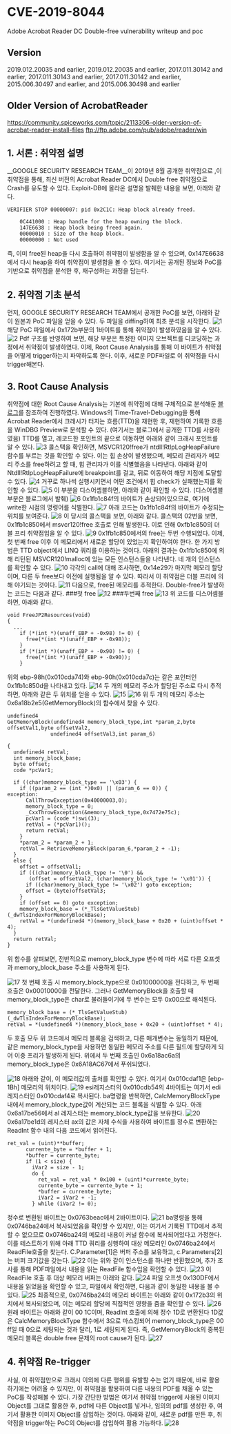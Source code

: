 # CVE-2019-8044
Adobe Acrobat Reader DC Double-free vulnerability writeup and poc 

## Version
2019.012.20035 and earlier, 2019.012.20035 and earlier, 2017.011.30142 and earlier, 2017.011.30143 and earlier, 2017.011.30142 and earlier, 2015.006.30497 and earlier, and 2015.006.30498 and earlier

## Older Version of AcrobatReader
https://community.spiceworks.com/topic/2113306-older-version-of-acrobat-reader-install-files ftp://ftp.adobe.com/pub/adobe/reader/win


## 1. 서론 : 취약점 설명
__GOOGLE SECURITY RESEARCH TEAM__이 2019년 8월 공개한 취약점으로 ,이 취약점을 통해, 최신 버전의 Acrobat Reader DC에서 Double free 취약점으로 Crash를 유도할 수 있다. Exploit-DB에 올라온 설명을 발췌한 내용을 보면, 아래와 같다. 

```
VERIFIER STOP 00000007: pid 0x2C1C: Heap block already freed. 

	0C441000 : Heap handle for the heap owning the block.
	147E6638 : Heap block being freed again.
	00000010 : Size of the heap block.
	00000000 : Not used

```

즉, 이미 free된 heap을 다시 호출하여 취약점이 발생함을 알 수 있으며, 0x147E6638에서 다시 heap을 하여 취약점이 발생함을 볼 수 있다. 여기서는 공개된 정보와 PoC를 기반으로 취약점을 분석한 후, 재구성하는 과정을 담는다.

## 2. 취약점 기초 분석
먼저, GOOGLE SECURITY RESEARCH TEAM에서 공개한 PoC를 보면, 아래와 같이 원본과 PoC 파일을 얻을 수 있다. 두 파일을 diffing하여 최초 분석을 시작한다. 
![1](https://github.com/develacker/dayone/tree/master/windows/PDF_Reader/CVE-2019-8044/images/1.png?raw=true)
해당 PoC 파일에서 0x172b부분의 1바이트를 통해 취약점이 발생하였음을 알 수 있다. 
![2](https://github.com/develacker/dayone/tree/master/windows/PDF_Reader/CVE-2019-8044/images/2.png?raw=true)
Pdf 구조를 반영하여 보면, 해당 부분은 특정한 이미지 오브젝트를 디코딩하는 과정에서 취약점이 발생하였다. 이제, Root Cause Analysis를 통해 이 바이트가 취약점을 어떻게 trigger하는지 파악하도록 한다. 이후, 새로운 PDF파일로 이 취약점을 다시 trigger해본다. 

## 3. Root Cause Analysis

취약점에 대한 Root Cause Analysis는 기본에 취약점에 대해 구체적으로 분석해둔 [블로그](https://darungrim.com/research/2019-10-10-vulnerability-root-cause-analysis-with-time-travel-debugging.html)를 참조하여 진행하였다. Windows의 Time-Travel-Debugging을 통해 Acrobat Reader에서 크래시가 터지는 흐름(TTD)을 재현한 후, 재현하여 기록한 흐름을 WinDBG Preview로 분석할 수 있다. (여기서는 블로그에서 공개한 TTD를 사용하였음)
TTD를 열고, 레코드한 포인트의 끝으로 이동하면 아래와 같이 크래시 포인트를 알 수 있다.
![3](https://github.com/develacker/dayone/tree/master/windows/PDF_Reader/CVE-2019-8044/images/3.png?raw=true)
콜스택을 확인하면, MSVCR120!free가 ntdll!RtlpLogHeapFailure 함수를 부르는 것을 확인할 수 있다. 이는 힙 손상이 발생했으며, 메모리 관리자가 메모리 주소를 free하려고 할 때, 힙 관리자가 이를 식별했음을 나타낸다. 아래와 같이 Ntdll!RtlpLogHeapFailure에 breakpoint를 걸고, 뒤로 이동하여 해당 지점에 도달할 수 있다. 
![4](https://github.com/develacker/dayone/tree/master/windows/PDF_Reader/CVE-2019-8044/images/4.png?raw=true)
거꾸로 하나씩 실행시키면서 어떤 조건에서 힙 check가 실패했는지를 확인할 수 있다.
![5](https://github.com/develacker/dayone/tree/master/windows/PDF_Reader/CVE-2019-8044/images/5.png?raw=true)
이 부분을 디스어셈블하면, 아래와 같이 확인할 수 있다. (디스어셈블 부분은 블로그에서 발췌)
![6](https://github.com/develacker/dayone/tree/master/windows/PDF_Reader/CVE-2019-8044/images/6.png?raw=true)
0x1fb1c84f의 바이트가 손상되어있으므로, 여기에 write한 시점의 명령어를 식별한다. 
![7](https://github.com/develacker/dayone/tree/master/windows/PDF_Reader/CVE-2019-8044/images/7.png?raw=true)
아래 코드는 0x1fb1c84f의 바이트가 수정되는 위치를 보여준다.
![8](https://github.com/develacker/dayone/tree/master/windows/PDF_Reader/CVE-2019-8044/images/8.png?raw=true)
이 당시의 콜스택을 보면, 아래와 같다. 콜스택의 02번을 보면, 0x1fb1c850에서 msvcr120!free 호출로 인해 발생한다. 이로 인해 0xfb1c850의 더블 프리 취약점임을 알 수 있다. 
![9](https://github.com/develacker/dayone/tree/master/windows/PDF_Reader/CVE-2019-8044/images/9.png?raw=true)
0x1fb1c850에서의 free는 두번 수행되었다. 이제, 첫 번째 free 이후 이 메모리에서 새로운 할당이 있었는지 확인하여야 한다. 한 가지 방법은 TTD object에서 LINQ 쿼리를 이용하는 것이다. 
아래의 결과는 0x1fb1c850에 의해 리턴된 MSVCR120!malloc에 있는 모든 인스턴스들을 나타낸다. 네 개의 인스턴스를 확인할 수 있다. 
![10](https://github.com/develacker/dayone/tree/master/windows/PDF_Reader/CVE-2019-8044/images/10.png?raw=true)
각각의 call에 대해 조사하면, 0x14e29가 마지막 메모리 할당이며, 다른 두 free보다 이전에 실행됨을 알 수 있다. 따라서 이 취약점은 더블 프리에 의해 야기되는 것이다. 
![11](https://github.com/develacker/dayone/tree/master/windows/PDF_Reader/CVE-2019-8044/images/11.png?raw=true)
다음으로, free된 메모리를 추적한다. Double-free가 발생하는 코드는 다음과 같다.
###첫 free
![12](https://github.com/develacker/dayone/tree/master/windows/PDF_Reader/CVE-2019-8044/images/12.png?raw=true)
###두번째 free
![13](https://github.com/develacker/dayone/tree/master/windows/PDF_Reader/CVE-2019-8044/images/13.png?raw=true)
위 코드를 디스어셈블하면, 아래와 같다.
```
void FreeJP2Resources(void)
{
  ...
    if (*(int *)(unaff_EBP + -0x98) != 0) {
      free(*(int *)(unaff_EBP + -0x98));
    }
    if (*(int *)(unaff_EBP + -0x90) != 0) {
      free(*(int *)(unaff_EBP + -0x90));
    }

```
위의 ebp-98h(0x010cda74)와 ebp-90h(0x010cda7c)는 같은 포인터인 0x1fb1c850d을 나타내고 있다. 
![14](https://github.com/develacker/dayone/tree/master/windows/PDF_Reader/CVE-2019-8044/images/14.png?raw=true)
두 개의 메모리 주소가 할당된 주소로 다시 추적하면, 아래와 같은 두 위치를 얻을 수 있다. 
![15](https://github.com/develacker/dayone/tree/master/windows/PDF_Reader/CVE-2019-8044/images/15.png?raw=true)
![16](https://github.com/develacker/dayone/tree/master/windows/PDF_Reader/CVE-2019-8044/images/16.png?raw=true)
위 두 개의 메모리 주소는 0x6a18b2e5(GetMemoryBlock)의 함수에서 찾을 수 있다. 
```
undefined4
GetMemoryBlock(undefined4 memory_block_type,int *param_2,byte offsetVal1,byte offsetVal2,
              undefined4 offsetVal3,int param_6)
 
{
  undefined4 retVal;
  int memory_block_base;
  byte offset;
  code *pcVar1;
  
  if ((char)memory_block_type == '\x03') {
    if ((param_2 == (int *)0x0) || (param_6 == 0)) {
exception:
      CallThrowException(0x40000003,0);
      memory_block_type = 0;
      _CxxThrowException(&memory_block_type,0x7472e75c);
      pcVar1 = (code *)swi(3);
      retVal = (*pcVar1)();
      return retVal;
    }
    *param_2 = *param_2 + 1;
    retVal = RetrieveMemoryBlock(param_6,*param_2 + -1);
  }
  else {
    offset = offsetVal1;
    if (((char)memory_block_type != '\0') &&
       (offset = offsetVal2, (char)memory_block_type != '\x01')) {
      if ((char)memory_block_type != '\x02') goto exception;
      offset = (byte)offsetVal3;
    }
    if (offset == 0) goto exception;
    memory_block_base = (*_TlsGetValueStub)(_dwTlsIndexForMemoryBlockBase);
    retVal = *(undefined4 *)(memory_block_base + 0x20 + (uint)offset * 4);
  }
  return retVal;
}

```
위 함수를 살펴보면, 전반적으로 memory_block_type 변수에 따라 서로 다른 오프셋과 memory_block_base 주소를 사용하게 된다. 

![17](https://github.com/develacker/dayone/tree/master/windows/PDF_Reader/CVE-2019-8044/images/17.png?raw=true)
첫 번째 호출 시 memory_block_type으로 0x01000000을 전다하고, 두 번째 호출은 0x00010000을 전달한다. 그러나 GetMemoryBlock을 호출할 때 memory_block_type은 char로 불러들이기에 두 변수는 모두 0x00으로 해석된다.
```
memory_block_base = (*_TlsGetValueStub)(_dwTlsIndexForMemoryBlockBase);
retVal = *(undefined4 *)(memory_block_base + 0x20 + (uint)offset * 4);
```

두 호출 모두 위 코드에서 메모리 블록을 검색하고, 다른 매개변수는 동일하기 때문에, 같은 memory_block_type을 사용하면 동일한 메모리 주소를 다른 필드에 할당하게 되어 이중 프리가 발생하게 된다. 
위에서 두 번째 호출인 0x6a18ac6a의 memory_block_type은 0x6A18AC67에서 푸쉬되었다. 

![18](https://github.com/develacker/dayone/tree/master/windows/PDF_Reader/CVE-2019-8044/images/18.png?raw=true)
아래와 같이, 이 메모리값의 출처를 확인할 수 있다. 여기서 0x010cdaf1은 [ebp-1Bh] 메모리의 위치이다.
![19](https://github.com/develacker/dayone/tree/master/windows/PDF_Reader/CVE-2019-8044/images/19.png?raw=true)
esi레지스터의 0x010cdb54의 4바이트는 여기서 edi레지스터인 0x010cdaf4로 복사된다. ba명령을 반복하면, CalcMemoryBlockType 내에서 memory_block_type값이 계산되는 코드 블록을 식별할 수 있다. 아래 0x6a17be56에서 al 레지스터는 memory_block_type값을 보유한다.
![20](https://github.com/develacker/dayone/tree/master/windows/PDF_Reader/CVE-2019-8044/images/20.png?raw=true)
0x6a17be1d의 레지스터 ax의 값은 자체 수식을 사용하여 바이트를 정수로 변환하는 ReadInt 함수 내의 다음 코드에서 읽어진다. 
```
ret_val = (uint)**buffer;
      currente_byte = *buffer + 1;
      *buffer = currente_byte;
      if (1 < size) {
        iVar2 = size - 1;
        do {
          ret_val = ret_val * 0x100 + (uint)*currente_byte;
          currente_byte = currente_byte + 1;
          *buffer = currente_byte;
          iVar2 = iVar2 + -1;
        } while (iVar2 != 0);
```
정수로 변환된 바이트는 0x0763beac에서 2바이트이다.
![21](https://github.com/develacker/dayone/tree/master/windows/PDF_Reader/CVE-2019-8044/images/21.png?raw=true)
ba명령을 통해 0x0746ba24에서 복사되었음을 확인할 수 있지만, 이는 여기서 기록된 TTD에서 추적할 수 없으므로 0x0746ba24의 메모리 내용이 커널 함수에 복사되어있다고 가정한다. 이를 테스트하기 위해 아래 TTD 쿼리를 싱행하여 대상 메모리인 0x0746ba24에서 ReadFile호출을 찾는다. C.Parameter[1]은 버퍼 주소를 보유하고, c.Parameters[2]는 버퍼 크기값을 갖는다.
![22](https://github.com/develacker/dayone/tree/master/windows/PDF_Reader/CVE-2019-8044/images/22.png?raw=true)
이는 위와 같이 인스턴스를 하나만 반환했으며, 추가 조사를 통해 PDF파일에서 내용을 읽는 ReadFile 함수임을 확인할 수 있다.
![23](https://github.com/develacker/dayone/tree/master/windows/PDF_Reader/CVE-2019-8044/images/23.png?raw=true)
이 ReadFile 호출 후 대상 메모리 버퍼는 아래와 같다.
![24](https://github.com/develacker/dayone/tree/master/windows/PDF_Reader/CVE-2019-8044/images/24.png?raw=true)
파일 오프셋 0x130DF에서 내용을 읽었음을 확인할 수 있고, 파일에서 확인하면, 다음과 같이 동일한 내용을 볼 수 있다.
![25](https://github.com/develacker/dayone/tree/master/windows/PDF_Reader/CVE-2019-8044/images/25.png?raw=true)
최종적으로, 0x0746ba24의 메모리 바이트는 아래와 같이 0x172b3의 위치에서 복사되었으며, 이는 메모리 할당에 직접적인 영향을 줌을 확인할 수 있다.
![26](https://github.com/develacker/dayone/tree/master/windows/PDF_Reader/CVE-2019-8044/images/26.png?raw=true)
원래 바이트는 아래와 같이 00 1C이며, ReadInt 호출에 의해 정수 1D로 변환된다 1D값은 CalcMemoryBlockType 함수에서 3으로 마스킹되어 memory_block_type은 00 ff일 때 0으로 세팅되는 것과 달리, 1로 세팅되게 된다. 즉, GetMemoryBlock의 중복된 메모리 블록은 double free 문제의 root cause가 된다. 
![27](https://github.com/develacker/dayone/tree/master/windows/PDF_Reader/CVE-2019-8044/images/27.png?raw=true)

## 4. 취약점 Re-trigger
사실, 이 취약점만으로 크래시 이외에 다른 행위를 유발할 수는 없기 때문에, 바로 활용하기에는 어려울 수 있지만, 이 취약점을 활용하여 다른 내용의 PDF를 채울 수 있는 PoC를 작성해볼 수 있다. 가장 간단한 방법은 여기서 취약점 trigger에 사용된 이미지 Object를 그대로 활용한 후, pdf에 다른 Object를 넣거나, 임의의 pdf를 생성한 후, 여기서 활용한 이미지 Object를 삽입하는 것이다. 아래와 같이, 새로운 pdf를 만든 후, 취약점을 trigger하는 PoC의 Object를 삽입하여 활용 가능하다. 
![28](https://github.com/develacker/dayone/tree/master/windows/PDF_Reader/CVE-2019-8044/images/28.png?raw=true)
